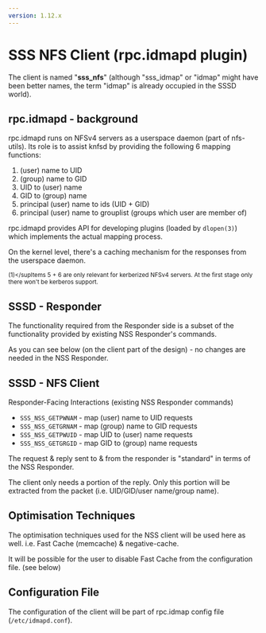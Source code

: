 ```yaml
---
version: 1.12.x
---
```


# SSS NFS Client (rpc.idmapd plugin)

The client is named "**sss_nfs**" (although "sss_idmap" or "idmap" might have been better names, the term "idmap" is already occupied in the SSSD world).

## rpc.idmapd - background

rpc.idmapd runs on NFSv4 servers as a userspace daemon (part of nfs-utils). Its role is to assist knfsd by providing the following 6 mapping functions:

1.  (user) name to UID
2.  (group) name to GID
3.  UID to (user) name
4.  GID to (group) name
5.  principal (user) name to ids (UID + GID)
6.  principal (user) name to grouplist (groups which user are member of)

rpc.idmapd provides API for developing plugins (loaded by `dlopen(3)`) which implements the actual mapping process.

On the kernel level, there's a caching mechanism for the responses from the userspace daemon.

<sup>(1)</supItems 5 + 6 are only relevant for kerberized NFSv4 servers. At the first stage only there won't be kerberos support.

## SSSD - Responder

The functionality required from the Responder side is a subset of the functionality provided by existing NSS Responder's commands.

As you can see below (on the client part of the design) - no changes are needed in the NSS Responder.

## SSSD - NFS Client

Responder-Facing Interactions (existing NSS Responder commands)

  - `SSS_NSS_GETPWNAM` - map (user) name to UID requests
  - `SSS_NSS_GETGRNAM` - map (group) name to GID requests
  - `SSS_NSS_GETPWUID` - map UID to (user) name requests
  - `SSS_NSS_GETGRGID` - map GID to (group) name requests

The request & reply sent to & from the responder is "standard" in terms of the NSS Responder.

The client only needs a portion of the reply. Only this portion will be extracted from the packet (i.e. UID/GID/user name/group name).

## Optimisation Techniques

The optimisation techniques used for the NSS client will be used here as well. i.e. Fast Cache (memcache) & negative-cache.

It will be possible for the user to disable Fast Cache from the configuration file. (see below)

## Configuration File

The configuration of the client will be part of rpc.idmap config file (`/etc/idmapd.conf`).
